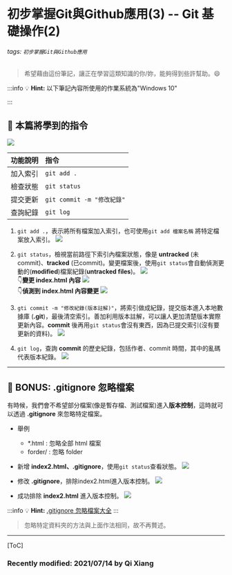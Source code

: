 # 初步掌握Git與Github應用(3) -- Git 基礎操作(2)

###### tags: `初步掌握Git與Github應用`

> 希望藉由這份筆記，讓正在學習這類知識的你/妳，能夠得到些許幫助。:smile: 

:::info
:bulb: **Hint:** 以下筆記內容所使用的作業系統為"Windows 10"

:::

## :memo: 本篇將學到的指令

![](https://i.imgur.com/mKYcCHQ.png)

| 功能說明          | 指令               |
| ----------------- |:----------------------- |
|   加入索引   |  `git add .`   |
| 檢查狀態 |   `git status`   |
|    提交更新    |  `git commit -m "修改紀錄"`   |
|     查詢紀錄    |  `git log`  | 

1. `git add .`，表示將所有檔案加入索引，也可使用`git add 檔案名稱` 將特定檔案放入索引。
![](https://i.imgur.com/WNZNhAr.png)

2. `git status`，檢視當前路徑下索引內檔案狀態，像是 **untracked** (未commit)、**tracked** (已commit)。變更檔案後，使用`git status`會自動偵測更動的(**modified**)檔案紀錄(**untracked files**)。
![](https://i.imgur.com/fy6BpbY.png)<br>
:point_down:**變更 index.html 內容**
![](https://i.imgur.com/m4GNF8T.png)<br>
:point_down:**偵測到 index.html 內容變更**
![](https://i.imgur.com/TZSB1uI.png)


3. `gti commit -m "修改紀錄(版本註解)"`，將索引做成紀錄，提交版本進入本地數據庫 (**.git**)，最後清空索引。善加利用版本註解，可以讓人更加清楚版本實際更新內容。**commit** 後再用`git status`會沒有東西，因為已提交索引(沒有要更新的資料)。
![](https://i.imgur.com/JUJSafM.png)

4. `git log`，查詢 **commit** 的歷史紀錄，包括作者、commit 時間，其中的亂碼代表版本紀錄。 
![](https://i.imgur.com/J0Jmg3s.png)

---

## :rocket: BONUS: .gitignore 忽略檔案

有時候，我們會不希望部分檔案(像是暫存檔、測試檔案)進入**版本控制**，這時就可以透過 **.gitignore** 來忽略特定檔案。

* 舉例
    * *.html : 忽略全部 html 檔案
    * forder/ : 忽略 folder 

* 新增 **index2.html、.gitignore**，使用`git status`查看狀態。
![](https://i.imgur.com/IWOMiX2.png)

* 修改 **.gitignore**，排除index2.html進入版本控制。
![](https://i.imgur.com/By4cL23.png)

* 成功排除 **index2.html** 進入版本控制。
![](https://i.imgur.com/9PnyHec.png)

:::info
:bulb: **Hint:** [.gitignore 忽略檔案大全](https://github.com/github/gitignore)
:::

> 忽略特定資料夾的方法與上面作法相同，故不再贅述。

---
[ToC]

### Recently modified: 2021/07/14 by Qi Xiang
